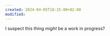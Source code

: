 ```yaml
---
created: 2024-04-05T18:15:00+02:00
modified:
---
```


I suspect this thing _might_ be a work in progress?
